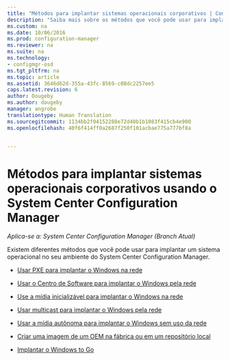```yaml
---
title: "Métodos para implantar sistemas operacionais corporativos | Configuration Manager"
description: "Saiba mais sobre os métodos que você pode usar para implantar sistemas operacionais corporativos no seu ambiente do System Center Configuration Manager."
ms.custom: na
ms.date: 10/06/2016
ms.prod: configuration-manager
ms.reviewer: na
ms.suite: na
ms.technology:
- configmgr-osd
ms.tgt_pltfrm: na
ms.topic: article
ms.assetid: 3646d62d-355a-43fc-8569-c08dc2257ee5
caps.latest.revision: 6
author: Dougeby
ms.author: dougeby
manager: angrobe
translationtype: Human Translation
ms.sourcegitcommit: 1134bb2f04152288e72d40b1b1083f415cb4e900
ms.openlocfilehash: 40f6f414ff0a2687f250f101acbae775a777bf8a


---
```

# <a name="methods-to-deploy-enterprise-operating-systems-using-system-center-configuration-manager"></a>Métodos para implantar sistemas operacionais corporativos usando o System Center Configuration Manager

*Aplica-se a: System Center Configuration Manager (Branch Atual)*

Existem diferentes métodos que você pode usar para implantar um sistema operacional no seu ambiente do System Center Configuration Manager. 

-   [Usar PXE para implantar o Windows na rede](use-pxe-to-deploy-windows-over-the-network.md)  

-   [Usar o Centro de Software para implantar o Windows pela rede](use-software-center-to-deploy-windows-over-the-network.md)  

-   [Use a mídia inicializável para implantar o Windows na rede](use-bootable-media-to-deploy-windows-over-the-network.md)  

-   [Usar multicast para implantar o Windows pela rede](use-multicast-to-deploy-windows-over-the-network.md)  

-   [Usar a mídia autônoma para implantar o Windows sem uso da rede](use-stand-alone-media-to-deploy-windows-without-using-the-network.md)  

-   [Criar uma imagem de um OEM na fábrica ou em um repositório local](create-an-image-for-an-oem-in-factory-or-a-local-depot.md)  

-   [Implantar o Windows to Go](deploy-windows-to-go.md)  



<!--HONumber=Nov16_HO1-->


